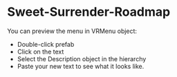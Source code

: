 # Sweet-Surrender-Roadmap

You can preview the menu in VRMenu object:
- Double-click prefab
- Click on the text
- Select the Description object in the hierarchy
- Paste your new text to see what it looks like.
